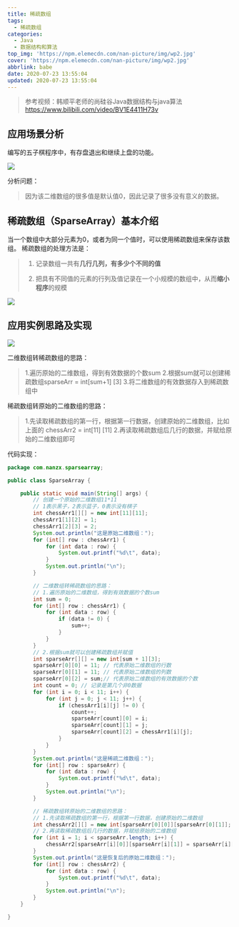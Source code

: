 ```yaml
---
title: 稀疏数组
tags:
  - 稀疏数组
categories:
  - Java
  - 数据结构和算法
top_img: 'https://npm.elemecdn.com/nan-picture/img/wp2.jpg'
cover: 'https://npm.elemecdn.com/nan-picture/img/wp2.jpg'
abbrlink: babe
date: 2020-07-23 13:55:04
updated: 2020-07-23 13:55:04
---
```


>参考视频：韩顺平老师的尚硅谷Java数据结构与java算法 https://www.bilibili.com/video/BV1E4411H73v

## 应用场景分析

编写的五子棋程序中，有存盘退出和继续上盘的功能。

![](https://npm.elemecdn.com/nan-picture/blog/20220706214850.png)

分析问题：

>因为该二维数组的很多值是默认值0，因此记录了很多没有意义的数据。



## 稀疏数组（SparseArray）基本介绍

当一个数组中大部分元素为0，或者为同一个值时，可以使用稀疏数组来保存该数组。
稀疏数组的处理方法是：

> 1. 记录数组一共有**几行几列，有多少个不同的值**
>
> 2. 把具有不同值的元素的行列及值记录在一个小规模的数组中，从而**缩小程序**的规模

![](https://npm.elemecdn.com/nan-picture/blog/20220706215651.png)



## 应用实例思路及实现

![](https://npm.elemecdn.com/nan-picture/blog/20220706215652.png)

二维数组转稀疏数组的思路：

> 1.遍历原始的二维数组，得到有效数据的个数sum
> 2.根据sum就可以创建稀疏数组sparseArr = int[sum+1] [3]
> 3.将二维数组的有效数据存入到稀疏数组中

稀疏数组转原始的二维数组的思路：

> 1.先读取稀疏数组的第一行，根据第一行数据，创建原始的二维数组，比如上面的 chessArr2 = int[11] [11]
> 2.再读取稀疏数组后几行的数据，并赋给原始的二维数组即可

代码实现：

```java
package com.nanzx.sparsearray;

public class SparseArray {

	public static void main(String[] args) {
		// 创建一个原始的二维数组11*11
		// 1表示黑子，2表示蓝子，0表示没有棋子
		int chessArr1[][] = new int[11][11];
		chessArr1[1][2] = 1;
		chessArr1[2][3] = 2;
		System.out.println("这是原始二维数组：");
		for (int[] row : chessArr1) {
			for (int data : row) {
				System.out.printf("%d\t", data);
			}
			System.out.println("\n");
		}

		// 二维数组转稀疏数组的思路：
		// 1.遍历原始的二维数组，得到有效数据的个数sum
		int sum = 0;
		for (int[] row : chessArr1) {
			for (int data : row) {
				if (data != 0) {
					sum++;
				}
			}
		}
		// 2.根据sum就可以创建稀疏数组并赋值
		int sparseArr[][] = new int[sum + 1][3];
		sparseArr[0][0] = 11; // 代表原始二维数组的行数
		sparseArr[0][1] = 11; // 代表原始二维数组的列数
		sparseArr[0][2] = sum;// 代表原始二维数组的有效数据的个数
		int count = 0; // 记录是第几个非0数据
		for (int i = 0; i < 11; i++) {
			for (int j = 0; j < 11; j++) {
				if (chessArr1[i][j] != 0) {
					count++;
					sparseArr[count][0] = i;
					sparseArr[count][1] = j;
					sparseArr[count][2] = chessArr1[i][j];
				}
			}
		}
		System.out.println("这是稀疏二维数组：");
		for (int[] row : sparseArr) {
			for (int data : row) {
				System.out.printf("%d\t", data);
			}
			System.out.println("\n");
		}

		// 稀疏数组转原始的二维数组的思路：
		// 1.先读取稀疏数组的第一行，根据第一行数据，创建原始的二维数组
		int chessArr2[][] = new int[sparseArr[0][0]][sparseArr[0][1]];
		// 2.再读取稀疏数组后几行的数据，并赋给原始的二维数组
		for (int i = 1; i < sparseArr.length; i++) {
			chessArr2[sparseArr[i][0]][sparseArr[i][1]] = sparseArr[i][2];
		}
		System.out.println("这是恢复后的原始二维数组：");
		for (int[] row : chessArr2) {
			for (int data : row) {
				System.out.printf("%d\t", data);
			}
			System.out.println("\n");
		}
	}

}

```

